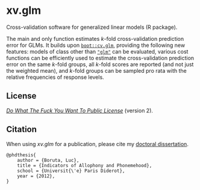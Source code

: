 xv.glm
======

Cross-validation software for generalized linear models (R package).

The main and only function estimates *k*-fold cross-validation prediction error for GLMs. It builds upon [`boot::cv.glm`](http://cran.r-project.org/web/packages/boot/), providing the following new features: models of class other than [`"glm"`](http://stat.ethz.ch/R-manual/R-patched/library/stats/html/glm.html) can be evaluated, various cost functions can be efficiently used to estimate the cross-validation prediction error on the same *k*-fold groups, all *k*-fold scores are reported (and not just the weighted mean), and *k*-fold groups can be sampled pro rata with the relative frequencies of response levels.

## License

*[Do What The Fuck You Want To Public License](http://en.wikipedia.org/wiki/WTFPL)* (version 2).

## Citation

When using *xv.glm* for a publication, please cite my [doctoral dissertation](http://tel.archives-ouvertes.fr/tel-00746163).

    @phdthesis{
        author = {Boruta, Luc},
        title = {Indicators of Allophony and Phonemehood},
        school = {Universit{\'e} Paris Diderot},
        year = {2012},
    }